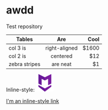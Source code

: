 # awdd
Test repository

| Tables        | Are           | Cool  |
| ------------- |:-------------:| -----:|
| col 3 is      | right-aligned | $1600 |
| col 2 is      | centered      |   $12 |
| zebra stripes | are neat      |    $1 |


Inline-style: 
![alt text](https://github.com/adam-p/markdown-here/raw/master/src/common/images/icon48.png "Logo Title Text 1")


[I'm an inline-style link](https://www.google.com)

